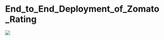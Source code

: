 # End_to_End_Deployment_of_Zomato_Rating


![](https://investmentetc.club/wp-content/uploads/2021/07/zomato-lp.jpg)
